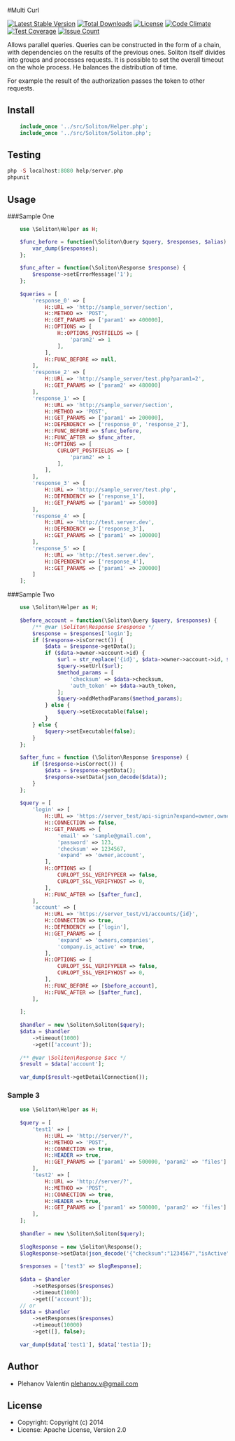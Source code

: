 #Multi Curl

[![Latest Stable Version](https://poser.pugx.org/plehanov/soliton/v/stable)](https://packagist.org/packages/plehanov/soliton)
[![Total Downloads](https://poser.pugx.org/plehanov/soliton/downloads)](https://packagist.org/packages/plehanov/soliton) [![License](https://poser.pugx.org/plehanov/soliton/license)](https://packagist.org/packages/plehanov/soliton)
[![Code Climate](https://codeclimate.com/github/plehanov/soliton/badges/gpa.svg)](https://codeclimate.com/github/plehanov/soliton)
[![Test Coverage](https://codeclimate.com/github/plehanov/soliton/badges/coverage.svg)](https://codeclimate.com/github/plehanov/soliton/coverage)
[![Issue Count](https://codeclimate.com/github/plehanov/soliton/badges/issue_count.svg)](https://codeclimate.com/github/plehanov/soliton)


Allows parallel queries. Queries can be constructed in the form of a chain, with dependencies on the results of the previous ones.
Soliton itself divides into groups and processes requests.
It is possible to set the overall timeout on the whole process. He balances the distribution of time.

For example the result of the authorization passes the token to other requests.

## Install

```php
    include_once '../src/Soliton/Helper.php';
    include_once '../src/Soliton/Soliton.php';
```
## Testing

```php
php -S localhost:8080 help/server.php 
phpunit
```


## Usage

###Sample One

```php
    use \Soliton\Helper as H;

    $func_before = function(\Soliton\Query $query, $responses, $alias) {
        var_dump($responses);
    };
    
    $func_after = function(\Soliton\Response $response) {
        $response->setErrorMessage('1');
    };
    
    $queries = [
        'response_0' => [
            H::URL => 'http://sample_server/section',
            H::METHOD => 'POST',
            H::GET_PARAMS => ['param1' => 400000],
            H::OPTIONS => [
                H::OPTIONS_POSTFIELDS => [
                    'param2' => 1
                ],
            ],
            H::FUNC_BEFORE => null,
        ],
        'response_2' => [
            H::URL => 'http://sample_server/test.php?param1=2', 
            H::GET_PARAMS => ['param2' => 480000]
        ],
        'response_1' => [
            H::URL => 'http://sample_server/section',
            H::METHOD => 'POST',
            H::GET_PARAMS => ['param1' => 200000],
            H::DEPENDENCY => ['response_0', 'response_2'],
            H::FUNC_BEFORE => $func_before,
            H::FUNC_AFTER => $func_after,
            H::OPTIONS => [
                CURLOPT_POSTFIELDS => [
                    'param2' => 1
                ],
            ],
        ],
        'response_3' => [
            H::URL => 'http://sample_server/test.php', 
            H::DEPENDENCY => ['response_1'], 
            H::GET_PARAMS => ['param1' => 50000]
        ],
        'response_4' => [
            H::URL => 'http://test.server.dev', 
            H::DEPENDENCY => ['response_3'], 
            H::GET_PARAMS => ['param1' => 100000]
        ],
        'response_5' => [
            H::URL => 'http://test.server.dev', 
            H::DEPENDENCY => ['response_4'], 
            H::GET_PARAMS => ['param1' => 200000]
        ]
    ];
```

###Sample Two

```php
    use \Soliton\Helper as H;
    
    $before_account = function(\Soliton\Query $query, $responses) {
        /** @var \Soliton\Response $response */
        $response = $responses['login'];
        if ($response->isCorrect()) {
            $data = $response->getData();
            if ($data->owner->account->id) {
                $url = str_replace('{id}', $data->owner->account->id, $query->getUrl());
                $query->setUrl($url);
                $method_params = [
                    'checksum' => $data->checksum,
                    'auth_token' => $data->auth_token,
                ];
                $query->addMethodParams($method_params);
            } else {
                $query->setExecutable(false);
            }
        } else {
            $query->setExecutable(false);
        }
    };
    
    $after_func = function (\Soliton\Response $response) {
        if ($response->isCorrect()) {
            $data = $response->getData();
            $response->setData(json_decode($data));
        }
    };
    
    $query = [
        'login' => [
            H::URL => 'https://server_test/api-signin?expand=owner,owner.account',
            H::CONNECTION => false,
            H::GET_PARAMS => [
                'email' => 'sample@gmail.com',
                'password' => 123,
                'checksum' => 1234567,
                'expand' => 'owner,account',
            ],
            H::OPTIONS => [
                CURLOPT_SSL_VERIFYPEER => false,
                CURLOPT_SSL_VERIFYHOST => 0,
            ],
            H::FUNC_AFTER => [$after_func],
        ],
        'account' => [
            H::URL => 'https://server_test/v1/accounts/{id}',
            H::CONNECTION => true,
            H::DEPENDENCY => ['login'],
            H::GET_PARAMS => [
                'expand' => 'owners,companies',
                'company.is_active' => true,
            ],
            H::OPTIONS => [
                CURLOPT_SSL_VERIFYPEER => false,
                CURLOPT_SSL_VERIFYHOST => 0,
            ],
            H::FUNC_BEFORE => [$before_account],
            H::FUNC_AFTER => [$after_func],
        ],
    
    ];
    
    $handler = new \Soliton\Soliton($query);
    $data = $handler
        ->timeout(1000)
        ->get(['account']);
    
    /** @var \Soliton\Response $acc */
    $result = $data['account'];
    
    var_dump($result->getDetailConnection());
```

### Sample 3

```php
    use \Soliton\Helper as H;
    
    $query = [
        'test1' => [
            H::URL => 'http://server/?',
            H::METHOD => 'POST',
            H::CONNECTION => true,
            H::HEADER => true,
            H::GET_PARAMS => ['param1' => 500000, 'param2' => 'files']
        ],
        'test2' => [
            H::URL => 'http://server/?',
            H::METHOD => 'POST',
            H::CONNECTION => true,
            H::HEADER => true,
            H::GET_PARAMS => ['param1' => 500000, 'param2' => 'files']
        ],
    ];
    
    $handler = new \Soliton\Soliton($query);
    
    $logResponse = new \Soliton\Response();
    $logResponse->setData(json_decode('{"checksum":"1234567","isActive":true,"expiresOn":"2016-01-16T02:21:51Z","owner":{"id":6,"href":"https://javabox.dev:9000/v1/owners/6","isHidden":false,"name":"Takamura","email":"sample@gmail.com","phone":"","account":{"id":1,"href":"https://javabox.dev:9000/v1/accounts/1","isHidden":false,"name":"Авто","owners":[{"href":"https://javabox.dev:9000/v1/owners/3"},{"href":"https://javabox.dev:9000/v1/owners/5"},{"href":"https://javabox.dev:9000/v1/owners/6"},{"href":"https://javabox.dev:9000/v1/owners/2"}],"companies":[{"href":"https://javabox.dev:9000/v1/companies/3"},{"href":"https://javabox.dev:9000/v1/companies/2"},{"href":"https://javabox.dev:9000/v1/companies/1"}],"clients":[]},"role":"PARTNER"},"auth_token":"4c9e-4062-98fc-ee1d97c52c13"}'));
    
    $responses = ['test3' => $logResponse];
    
    $data = $handler
        ->setResponses($responses)
        ->timeout(1000)
        ->get(['account']);
    // or
    $data = $handler
        ->setResponses($responses)
        ->timeout(10000)
        ->get([], false);
    
    var_dump($data['test1'], $data['test1a']);
```

## Author

* Plehanov Valentin <plehanov.v@gmail.com>

## License

* Copyright: Copyright (c) 2014
* License: Apache License, Version 2.0